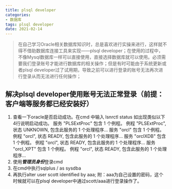 ```yaml
---
title: plsql developer
categories:
- 数据库
tags: plsql developer
date: 2021-02-14
---
```


> 在自己学习Oracle相关数据库知识时，总是喜欢进行实操来进行，这样就不得不借助数据库连接工具来实现——plsql developer；在使用的过程中，不像Mysql数据库一样可以直接使用，直接选择数据库就可以使用。必须需要我们登录账号才能进行数据库的相关操作；但是有时可能由于系统更新或者plsql developer过了试用期，导致之前可以进行登录的账号无法再次进行登录从而无法进行任何操作；

## 解决plsql developer使用账号无法正常登录（前提：客户端等服务都已经安装好）
1.  查看一下oracle是否启动成功。在cmd 中输入 lsnrctl status 如出现类似以下4行说明启动成功。
 服务 "PLSExtProc" 包含 1 个例程。 
  例程 "PLSExtProc", 状态 UNKNOWN, 包含此服务的 1 个处理程序... 
 服务 "orcl" 包含 1 个例程。 
  例程 "orcl", 状态 READY, 包含此服务的 1 个处理程序... 
 服务 "orclXDB" 包含 1 个例程。 
  例程 "orcl", 状态 READY, 包含此服务的 1 个处理程序... 
 服务 "orcl_XPT" 包含 1 个例程。 
  例程 "orcl", 状态 READY, 包含此服务的 1 个处理程序...
2. 使用***管理员身份***登录cmd
3. 在cmd中执行sqlplus / as sysdba
4. 再执行alter user scott identified by aaa;
附：aaa为自己设置的密码，这个时候就可以在plsql developer中通过scott/aaa进行登录操作了。